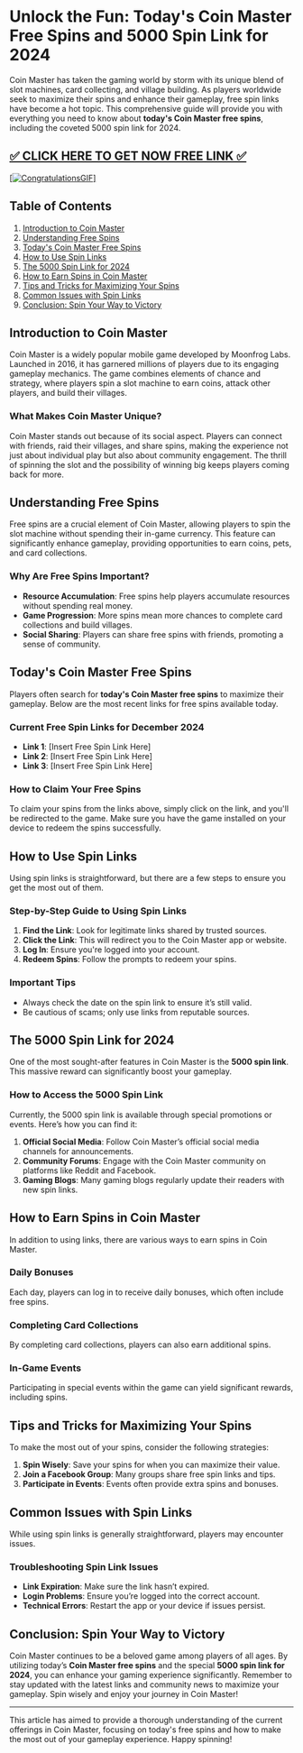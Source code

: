 # Unlock the Fun: Today's Coin Master Free Spins and 5000 Spin Link for 2024

Coin Master has taken the gaming world by storm with its unique blend of slot machines, card collecting, and village building. As players worldwide seek to maximize their spins and enhance their gameplay, free spin links have become a hot topic. This comprehensive guide will provide you with everything you need to know about **today's Coin Master free spins**, including the coveted 5000 spin link for 2024. 

[✅ CLICK HERE TO GET NOW FREE LINK ✅](https://todaylink.site/CoinsLink/)
--
[[![CongratulationsGIF](https://github.com/user-attachments/assets/30059919-049e-4868-b6bb-361e3471d0a7)]](https://todaylink.site/CoinsLink/)
## Table of Contents

1. [Introduction to Coin Master](#introduction-to-coin-master)
2. [Understanding Free Spins](#understanding-free-spins)
3. [Today's Coin Master Free Spins](#todays-coin-master-free-spins)
4. [How to Use Spin Links](#how-to-use-spin-links)
5. [The 5000 Spin Link for 2024](#the-5000-spin-link-for-2024)
6. [How to Earn Spins in Coin Master](#how-to-earn-spins-in-coin-master)
7. [Tips and Tricks for Maximizing Your Spins](#tips-and-tricks-for-maximizing-your-spins)
8. [Common Issues with Spin Links](#common-issues-with-spin-links)
9. [Conclusion: Spin Your Way to Victory](#conclusion-spin-your-way-to-victory)

## Introduction to Coin Master

Coin Master is a widely popular mobile game developed by Moonfrog Labs. Launched in 2016, it has garnered millions of players due to its engaging gameplay mechanics. The game combines elements of chance and strategy, where players spin a slot machine to earn coins, attack other players, and build their villages. 

### What Makes Coin Master Unique?

Coin Master stands out because of its social aspect. Players can connect with friends, raid their villages, and share spins, making the experience not just about individual play but also about community engagement. The thrill of spinning the slot and the possibility of winning big keeps players coming back for more.

## Understanding Free Spins

Free spins are a crucial element of Coin Master, allowing players to spin the slot machine without spending their in-game currency. This feature can significantly enhance gameplay, providing opportunities to earn coins, pets, and card collections.

### Why Are Free Spins Important?

- **Resource Accumulation**: Free spins help players accumulate resources without spending real money.
- **Game Progression**: More spins mean more chances to complete card collections and build villages.
- **Social Sharing**: Players can share free spins with friends, promoting a sense of community.

## Today's Coin Master Free Spins

Players often search for **today's Coin Master free spins** to maximize their gameplay. Below are the most recent links for free spins available today.

### Current Free Spin Links for December 2024

- **Link 1**: [Insert Free Spin Link Here]
- **Link 2**: [Insert Free Spin Link Here]
- **Link 3**: [Insert Free Spin Link Here]

### How to Claim Your Free Spins

To claim your spins from the links above, simply click on the link, and you'll be redirected to the game. Make sure you have the game installed on your device to redeem the spins successfully.

## How to Use Spin Links

Using spin links is straightforward, but there are a few steps to ensure you get the most out of them.

### Step-by-Step Guide to Using Spin Links

1. **Find the Link**: Look for legitimate links shared by trusted sources.
2. **Click the Link**: This will redirect you to the Coin Master app or website.
3. **Log In**: Ensure you're logged into your account.
4. **Redeem Spins**: Follow the prompts to redeem your spins.

### Important Tips

- Always check the date on the spin link to ensure it’s still valid.
- Be cautious of scams; only use links from reputable sources.

## The 5000 Spin Link for 2024

One of the most sought-after features in Coin Master is the **5000 spin link**. This massive reward can significantly boost your gameplay.

### How to Access the 5000 Spin Link

Currently, the 5000 spin link is available through special promotions or events. Here’s how you can find it:

1. **Official Social Media**: Follow Coin Master’s official social media channels for announcements.
2. **Community Forums**: Engage with the Coin Master community on platforms like Reddit and Facebook.
3. **Gaming Blogs**: Many gaming blogs regularly update their readers with new spin links.

## How to Earn Spins in Coin Master

In addition to using links, there are various ways to earn spins in Coin Master.

### Daily Bonuses

Each day, players can log in to receive daily bonuses, which often include free spins.

### Completing Card Collections

By completing card collections, players can also earn additional spins. 

### In-Game Events

Participating in special events within the game can yield significant rewards, including spins.

## Tips and Tricks for Maximizing Your Spins

To make the most out of your spins, consider the following strategies:

1. **Spin Wisely**: Save your spins for when you can maximize their value.
2. **Join a Facebook Group**: Many groups share free spin links and tips.
3. **Participate in Events**: Events often provide extra spins and bonuses.

## Common Issues with Spin Links

While using spin links is generally straightforward, players may encounter issues.

### Troubleshooting Spin Link Issues

- **Link Expiration**: Make sure the link hasn’t expired.
- **Login Problems**: Ensure you’re logged into the correct account.
- **Technical Errors**: Restart the app or your device if issues persist.

## Conclusion: Spin Your Way to Victory

Coin Master continues to be a beloved game among players of all ages. By utilizing today’s **Coin Master free spins** and the special **5000 spin link for 2024**, you can enhance your gaming experience significantly. Remember to stay updated with the latest links and community news to maximize your gameplay. Spin wisely and enjoy your journey in Coin Master! 

---

This article has aimed to provide a thorough understanding of the current offerings in Coin Master, focusing on today's free spins and how to make the most out of your gameplay experience. Happy spinning!
